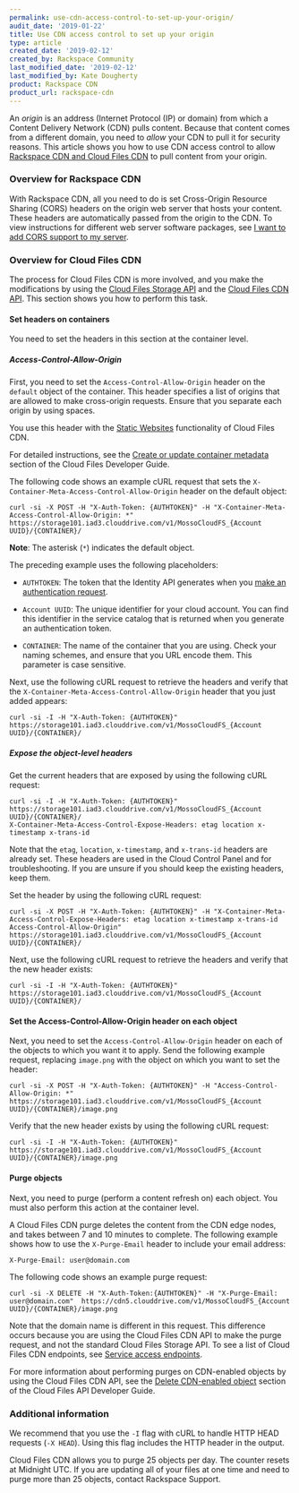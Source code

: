 ```yaml
---
permalink: use-cdn-access-control-to-set-up-your-origin/
audit_date: '2019-01-22'
title: Use CDN access control to set up your origin
type: article
created_date: '2019-02-12'
created_by: Rackspace Community
last_modified_date: '2019-02-12'
last_modified_by: Kate Dougherty
product: Rackspace CDN
product_url: rackspace-cdn
---
```


An _origin_ is an address (Internet Protocol (IP) or domain) from which a 
Content Delivery Network (CDN) pulls content. Because that content comes from 
a different domain, you need to _allow_ your CDN to pull it for
security reasons. This article shows you how to use CDN access control to
allow [Rackspace CDN and Cloud Files
CDN](/how-to/differences-between-rackspace-cdn-and-rackspace-cloud-files/)
to pull content from your origin.

### Overview for Rackspace CDN

With Rackspace CDN, all you need to do is set Cross-Origin Resource Sharing
(CORS) headers on the origin web server that hosts your content. These headers
are automatically passed from the origin to the CDN. To view instructions for
different web server software packages, see [I want to add CORS support to my
server](https://enable-cors.org/server.html).

### Overview for Cloud Files CDN

The process for Cloud Files CDN is more involved, and you make the modifications 
by using the [Cloud Files Storage
API](https://docs.rackspace.com/docs/cloud-files/v1/storage-api-reference/#storage-api-reference) and the 
[Cloud Files CDN API](https://docs.rackspace.com/docs/cloud-files/v1/cdn-api-reference/). 
This section shows you how to perform this task.

#### Set headers on containers

You need to set the headers in this section at the container level.

##### Access-Control-Allow-Origin

First, you need to set the `Access-Control-Allow-Origin` header on the
`default` object of the container. This header specifies a list of origins that are
allowed to make cross-origin requests. Ensure that you separate each origin by
using spaces.

You use this header with the [Static
Websites](https://docs.rackspace.com/docs/cloud-files/v1/use-cases/static-websites-using-cdn-enabled-containers/) functionality of Cloud Files CDN.

For detailed instructions, see the [Create or update container metadata](https://docs.rackspace.com/docs/cloud-files/v1/storage-api-reference/container-services-operations/#create-or-update-container-metadata) section of the Cloud Files Developer Guide.

The following code shows an example cURL request that sets the
`X-Container-Meta-Access-Control-Allow-Origin` header on the default object:

    curl -si -X POST -H "X-Auth-Token: {AUTHTOKEN}" -H "X-Container-Meta-Access-Control-Allow-Origin: *" https://storage101.iad3.clouddrive.com/v1/MossoCloudFS_{Account UUID}/{CONTAINER}/

**Note**: The asterisk (`*`) indicates the default object.

The preceding example uses the following placeholders:

- `AUTHTOKEN`: The token that the Identity API generates when you
  [make an authentication request](https://docs.rackspace.com/docs/cloud-identity/v2/getting-started/send-request-ovw/).

- `Account UUID`: The unique identifier for your cloud account. You can find
  this identifier in the service catalog that is returned when you generate
  an authentication token.

- `CONTAINER`: The name of the container that you are using. Check your naming
  schemes, and ensure that you URL encode them. This parameter is case
  sensitive.

Next, use the following cURL request to retrieve the headers and verify that
the `X-Container-Meta-Access-Control-Allow-Origin` header that you just added
appears:

    curl -si -I -H "X-Auth-Token: {AUTHTOKEN}" https://storage101.iad3.clouddrive.com/v1/MossoCloudFS_{Account UUID}/{CONTAINER}/

##### Expose the object-level headers

Get the current headers that are exposed by using the following cURL request:

    curl -si -I -H "X-Auth-Token: {AUTHTOKEN}" https://storage101.iad3.clouddrive.com/v1/MossoCloudFS_{Account UUID}/{CONTAINER}/
    X-Container-Meta-Access-Control-Expose-Headers: etag location x-timestamp x-trans-id

Note that the `etag`, `location`, `x-timestamp`, and `x-trans-id` headers are
already set. These headers are used in the Cloud Control Panel and for
troubleshooting. If you are unsure if you should keep the existing headers,
keep them.

Set the header by using the following cURL request:

    curl -si -X POST -H "X-Auth-Token: {AUTHTOKEN}" -H "X-Container-Meta-Access-Control-Expose-Headers: etag location x-timestamp x-trans-id Access-Control-Allow-Origin" https://storage101.iad3.clouddrive.com/v1/MossoCloudFS_{Account UUID}/{CONTAINER}/

Next, use the following cURL request to retrieve the headers and verify that
the new header exists:

    curl -si -I -H "X-Auth-Token: {AUTHTOKEN}" https://storage101.iad3.clouddrive.com/v1/MossoCloudFS_{Account UUID}/{CONTAINER}/

#### Set the Access-Control-Allow-Origin header on each object

Next, you need to set the `Access-Control-Allow-Origin` header on each of the
objects to which you want it to apply. Send the following example request,
replacing `image.png` with the object on which you want to set the header:

    curl -si -X POST -H "X-Auth-Token: {AUTHTOKEN}" -H "Access-Control-Allow-Origin: *" https://storage101.iad3.clouddrive.com/v1/MossoCloudFS_{Account UUID}/{CONTAINER}/image.png

Verify that the new header exists by using the following cURL request:

    curl -si -I -H "X-Auth-Token: {AUTHTOKEN}" https://storage101.iad3.clouddrive.com/v1/MossoCloudFS_{Account UUID}/{CONTAINER}/image.png

#### Purge objects

Next, you need to purge (perform a content refresh on) each object. You must
also perform this action at the container level.

A Cloud Files CDN purge deletes the content from the CDN edge nodes, and takes
between 7 and 10 minutes to complete. The following example
shows how to use the `X-Purge-Email` header to include your email address:

    X-Purge-Email: user@domain.com

The following code shows an example purge request:

    curl -si -X DELETE -H "X-Auth-Token:{AUTHTOKEN}" -H "X-Purge-Email: user@domain.com"  https://cdn5.clouddrive.com/v1/MossoCloudFS_{Account UUID}/{CONTAINER}/image.png

Note that the domain name is different in this request. This difference occurs
because you are using the Cloud Files CDN API to make the purge request, and
not the standard Cloud Files Storage API. To see a list of Cloud Files CDN
endpoints, see [Service access endpoints](https://docs.rackspace.com/docs/cloud-files/v1/general-api-info/service-access/#service-access-endpoints).

For more information about performing purges on CDN-enabled objects by using
the Cloud Files CDN API, see the [Delete CDN-enabled
object](https://docs.rackspace.com/docs/cloud-files/v1/cdn-api-reference/cdn-object-services-operations/#delete-cdn-enabled-object) section of the
Cloud Files API Developer Guide.

### Additional information

We recommend that you use the `-I` flag with cURL to handle HTTP HEAD
requests (`-X HEAD`). Using this flag includes the HTTP header in the output.

Cloud Files CDN allows you to purge 25 objects per day. The counter resets at
Midnight UTC. If you are updating all of your files at one time and need to
purge more than 25 objects, contact Rackspace Support.
